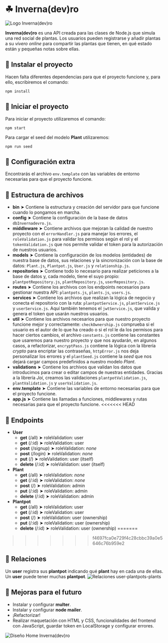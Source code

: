 # **☘ Inverna(dev)ro**
![Logo Inverna(dev)ro](https://res.cloudinary.com/carolveloper/image/upload/v1623136011/Invernadevro-Plant/InvernadevroLogo_gkmov8.png)


**Inverna(dev)ro** es una API creada para las clases de Node.js que simula una red social de plantas. Los usuarios pueden registrarse y añadir plantas a su *vivero online* para compartir las plantas que tienen, en qué estado están y pequeñas notas sobre ellas.
## **🌱 Instalar el proyecto**
Hacen falta diferentes dependencias para que el proyecto funcione y, para ello, escribiremos el comando:
```
npm install
```
## **🌿 Iniciar el proyecto**
Para iniciar el proyecto utilizaremos el comando:
```
npm start
```
Para cargar el seed del modelo **Plant** utilizaremos:
```
npm run seed 
```
## **🌵 Configuración extra**
Encontrarás el archivo `env.template` con las variables de entorno necesarias para que el proyecto funcione.
## **🌻 Estructura de archivos**
- **bin** ➤ Contiene la estructura y creación del servidor para que funcione cuando lo pongamos en marcha.
- **config** ➤ Contiene la configuración de la base de datos `dbInvernadevro.js`.
- **middleware** ➤ Contiene archivos que mejoran la calidad de nuestro proyecto con el `errorHandler.js` para manejar los errores, el `roleValidation.js` para validar los permisos según el rol y el `tokenValidation.js` que nos permite validar el token para la autorización de nuestros usuarios.
- **models** ➤ Contiene la configuración de los modelos (entidades) de nuestra base de datos, sus relaciones y la sincronización con la base de datos: `Plant.js`, `Plantpot.js`, `User.js` y `relationship.js`.
- **repositories** ➤ Contiene todo lo necesario para realizar peticiones a la base de datos y, cada modelo, tiene el suyo propio: `plantpotRepository.js`, `plantRepository.js`, `userRepository.js`.
- **routes** ➤ Contiene los archivos con los endpoints necesarios para gestionar nuestra API: `plantpots.js`, `plants.js`, `users.js`.
- **services** ➤ Contiene los archivos que realizan la lógica de negocio y conecta el repositorio con la ruta: `plantpotService.js`, `plantService.js` y `userService.js`. Aquí también tenemos el `jwtService.js`, que valida y genera el token que usarán nuestros usuarios.
- **util** ➤ Contiene los archivos necesarios para que nuestro proyecto funcione mejor y correctamente: `checkOwnership.js` comprueba si el usuario es el autor de lo que ha creado o si el rol le da los permisos para hacer ciertos cambios, el archivo `constants.js` contiene las constantes que usaremos para nuestro proyecto y que nos ayudarán, en algunos casos, a refactorizar, `encryptPass.js` contiene la lógica con la librería *crypto* para encriptar las contraseñas, `httpError.js` nos deja personalizar los errores y el `plantSeed.js` contiene la *seed* que nos dejará cargar campos predefinidos a nuestro modelo *Plant*.
- **validations** ➤ Contiene los archivos que validan los datos que introducimos para crear o editar campos de nuestras entidades. Gracias a la librería *Joi*, creamos las validaciones `plantpotValidation.js`, `plantValidation.js` y `userValidation.js`.
- **env.template** ➤ Contiene las variables de entorno necesarias para que el proyecto funcione.
- **app.js** ➤ Contiene las llamadas a funciones, middlewares y rutas necesarias para que el proyecto funcione.
<<<<<<< HEAD
## **🌾 Endpoints**
- **User**
    - **get** (/all) ➤ roleValidation: user
    - **get** (/:id) ➤ roleValidation: user
    - **post** (/signup) ➤ roleValidation: *none*
    - **post** (/login) ➤ roleValidation: *none*
    - **put** (/) ➤ roleValidation: user (itself)
    - **delete** (/:id) ➤ roleValidation: user (itself)
- **Plant**
    - **get** (/all) ➤ roleValidation: *none*
    - **get** (/:id) ➤ roleValidation: *none*
    - **post** (/) ➤ roleValidation: admin
    - **put** (/:id) ➤ roleValidation: admin
    - **delete** (/:id) ➤ roleValidation: admin
- **Plantpot**
    - **get** (/all) ➤ roleValidation: user
    - **get** (/:id) ➤ roleValidation: user
    - **post** (/) ➤ roleValidation: user (ownership)
    - **put** (/:id) ➤ roleValidation: user (ownership)
    - **delete** (/:id) ➤ roleValidation: user (ownership)
=======
>>>>>>> f4697fca0e729f4c28cbbc39a0e5646c76b959e2
## **🌷 Relaciones**
Un **user** registra sus **plantpot** indicando qué **plant** hay en cada una de ellas. Un **user** puede tener muchas **plantpot**.
![Relaciones user-plantpots-plants](https://res.cloudinary.com/carolveloper/image/upload/v1623142829/Invernadevro-Plant/userplantpotplant_fgi2uh.png)
## **🌴 Mejoras para el futuro**
- Instalar y configurar **multer**.
- Instalar y configurar **node mailer**.
- ¡Refactorizar!
- Realizar maquetación con HTML y CSS, funcionalidades del frontend con JavaScript, guardar token en LocalStorage y configurar errores.


![Diseño Home Inverna(dev)ro](https://res.cloudinary.com/carolveloper/image/upload/v1623142842/Invernadevro-Plant/InvernadevroHome_yerops.png)

